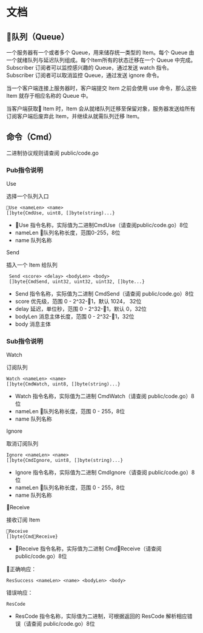 # 文档

## 队列（Queue）

一个服务器有一个或者多个 Queue，用来储存统一类型的 Item。每个 Queue 由一个就绪队列与延迟队列组成。每个Item所有的状态迁移在一个 Queue 中完成。Subscriber 订阅者可以监控感兴趣的 Queue，通过发送 watch 指令。Subscriber 订阅者可以取消监控 Queue，通过发送 ignore 命令。

当一个客户端连接上服务器时，客户端提交 Item 之前会使用 use 命令，那么这些 Item 就存于相应名称的 Queue 中。

当客户端获取 Item 时，Item 会从就绪队列迁移至保留对象，服务器发送给所有订阅客户端后废弃此 Item，并继续从就需队列迁移 Item。


## 命令（Cmd）

二进制协议规则请查阅 public/code.go

### Pub指令说明

Use

选择一个队列入口

    Use <nameLen> <name>
    []byte{CmdUse, uint8, []byte(string)...}

- Use 指令名称，实际值为二进制CmdUse（请查阅public/code.go）8位
- nameLen 队列名称长度，范围0-255，8位
- name 队列名称

Send

插入一个 Item 给队列

     Send <score> <delay> <bodyLen> <body>
     []byte{CmdSend, uint32, uint32, uint32, []byte...}

- Send 指令名称，实际值为二进制 CmdSend（请查阅 public/code.go）8位
- score 优先级，范围 0 - 2^32-1，默认 1024， 32位
- delay 延迟，单位秒，范围 0 - 2^32-1，默认 0，32位
- bodyLen 消息主体长度，范围 0 - 2^32-1，32位
- body 消息主体

### Sub指令说明

Watch

订阅队列

    Watch <nameLen> <name>
    []byte{CmdWatch, uint8, []byte(string)...}

- Watch 指令名称，实际值为二进制 CmdWatch（请查阅 public/code.go）8位
- nameLen 队列名称长度，范围 0 - 255，8位
- name 队列名称

Ignore

取消订阅队列

    Ignore <nameLen> <name>
    []byte{CmdIgnore, uint8, []byte(string)...}

- Ignore 指令名称，实际值为二进制 CmdIgnore（请查阅 public/code.go）8位
- nameLen 队列名称长度，范围 0 - 255，8位
- name 队列名称

Receive

接收订阅 Item

    Receive
    []byte{CmdReceive}

- Receive 指令名称，实际值为二进制 CmdReceive（请查阅 public/code.go）8位

正确响应：

    ResSuccess <nameLen> <name> <bodyLen> <body>

错误响应：

    ResCode

- ResCode 指令名称，实际值为二进制，可根据返回的 ResCode 解析相应错误（请查阅 public/code.go）8位
